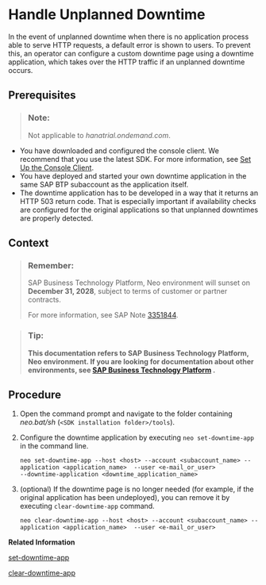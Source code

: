 <!-- loiodbd314ae30f7493a8c21033b53c02bb5 -->

# Handle Unplanned Downtime

In the event of unplanned downtime when there is no application process able to serve HTTP requests, a default error is shown to users. To prevent this, an operator can configure a custom downtime page using a downtime application, which takes over the HTTP traffic if an unplanned downtime occurs.



## Prerequisites

> ### Note:  
> Not applicable to *hanatrial.ondemand.com*.

-   You have downloaded and configured the console client. We recommend that you use the latest SDK. For more information, see [Set Up the Console Client](../30-development-neo/set-up-the-console-client-7613dee.md).
-   You have deployed and started your own downtime application in the same SAP BTP subaccount as the application itself.
-   The downtime application has to be developed in a way that it returns an HTTP 503 return code. That is especially important if availability checks are configured for the original applications so that unplanned downtimes are properly detected.



## Context

> ### Remember:  
> SAP Business Technology Platform, Neo environment will sunset on **December 31, 2028**, subject to terms of customer or partner contracts.
> 
> For more information, see SAP Note [3351844](https://me.sap.com/notes/3351844).

> ### Tip:  
> **This documentation refers to SAP Business Technology Platform, Neo environment. If you are looking for documentation about other environments, see [SAP Business Technology Platform](https://help.sap.com/docs/btp/sap-business-technology-platform/sap-business-technology-platform?version=Cloud) .**



<a name="loiodbd314ae30f7493a8c21033b53c02bb5__steps_kvy_z2t_mn"/>

## Procedure

1.  Open the command prompt and navigate to the folder containing *neo.bat/sh* \(`<SDK installation folder>/tools`\).

2.  Configure the downtime application by executing `neo set-downtime-app` in the command line.

    ```
    neo set-downtime-app --host <host> --account <subaccount_name> --application <application_name>  --user <e-mail_or_user> 
    --downtime-application <downtime_application_name>
    
    ```

3.  \(optional\) If the downtime page is no longer needed \(for example, if the original application has been undeployed\), you can remove it by executing `clear-downtime-app` command.

    ```
    neo clear-downtime-app --host <host> --account <subaccount_name> --application <application_name>  --user <e-mail_or_user>
    
    ```


**Related Information**  


[set-downtime-app](set-downtime-app-1672997.md "This command configures a custom downtime page (downtime application) for an application. The downtime page is shown to the user in the event of unplanned downtime of the original application.")

[clear-downtime-app](clear-downtime-app-c9ae25a.md "The command deregisters a previously configured downtime page for an application. After you execute the command, the default HTTP error will be shown to the user in the event of unplanned downtime.")

